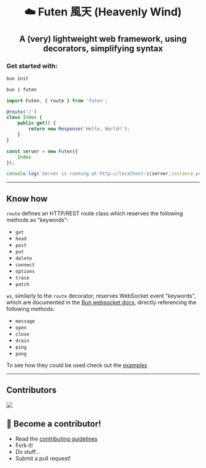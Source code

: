 <h1 align="center"> ☁️ Futen 風天 (Heavenly Wind) </h1>
<h2 align="center"> A (very) lightweight web framework, using decorators, simplifying syntax </h2>

### **Get started with:**

```sh
bun init

bun i futen
```

```ts
import Futen, { route } from 'futen';

@route('/')
class Index {
    public get() {
        return new Response('Hello, World!');
    }
}

const server = new Futen({
    Index
});

console.log(`Server is running at http://localhost:${server.instance.port}`);
```

---

## Know how

`route` defines an HTTP/REST route class which reserves the following methods as "keywords":

-   `get`
-   `head`
-   `post`
-   `put`
-   `delete`
-   `connect`
-   `options`
-   `trace`
-   `patch`

`ws`, similarly to the `route` decorator, reserves WebSocket event "keywords", which are documented in the [Bun websocket docs](https://bun.sh/docs/api/websockets#reference), directly referencing the following methods:

-   `message`
-   `open`
-   `close`
-   `drain`
-   `ping`
-   `pong`

To see how they could be used check out the [examples](./examples/)

---

## Contributors

<a href = "https://github.com/dotenv-it/futen/contributors">
  <img src = "https://contributors-img.web.app/image?repo=dotenv-it/futen"/>
</a>

## **🤝 Become a contributor!**

-   Read the [contributing guidelines](CONTRIBUTING.md)
-   Fork it!
-   Do stuff...
-   Submit a pull request!
